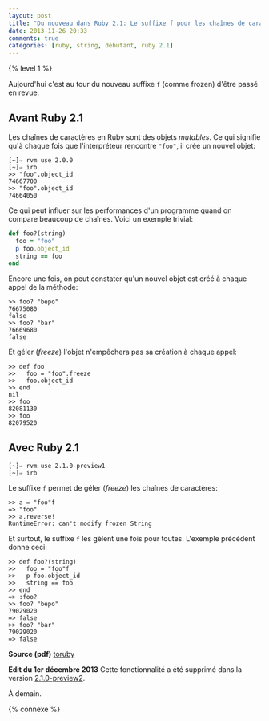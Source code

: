 ```yaml
---
layout: post
title: "Du nouveau dans Ruby 2.1: Le suffixe f pour les chaînes de caractères"
date: 2013-11-26 20:33
comments: true
categories: [ruby, string, débutant, ruby 2.1]
---
```


{% level 1 %}

Aujourd'hui c'est au tour du nouveau suffixe `f` (comme frozen) d'être passé
en revue.

<!-- more -->

Avant Ruby 2.1
-----
Les chaînes de caractères en Ruby sont des objets *mutables*. Ce qui
signifie qu'à chaque fois que l'interpréteur rencontre `"foo"`, il crée
un nouvel objet:

    [~]⇒ rvm use 2.0.0
    [~]⇒ irb
    >> "foo".object_id
    74667700
    >> "foo".object_id
    74664050

Ce qui peut influer sur les performances d'un programme quand on compare
beaucoup de chaînes. Voici un exemple trivial:

``` ruby
def foo?(string)
  foo = "foo"
  p foo.object_id
  string == foo
end
```

Encore une fois, on peut constater qu'un nouvel objet est créé à chaque
appel de la méthode:

``` irb
>> foo? "bépo"
76675080
false
>> foo? "bar"
76669680
false
```

Et géler (*freeze*) l'objet n'empêchera pas sa création à chaque appel:

``` irb
>> def foo
>>   foo = "foo".freeze
>>   foo.object_id
>> end
nil
>> foo
82081130
>> foo
82079520
```


Avec Ruby 2.1
------

    [~]⇒ rvm use 2.1.0-preview1
    [~]⇒ irb

Le suffixe `f` permet de géler (*freeze*) les chaînes de
caractères:

``` irb
>> a = "foo"f
=> "foo"
>> a.reverse!
RuntimeError: can't modify frozen String
```

Et surtout, le suffixe `f` les gèlent une fois pour toutes.
L'exemple précédent donne ceci:

``` irb
>> def foo?(string)
>>   foo = "foo"f
>>   p foo.object_id
>>   string == foo
>> end
=> :foo?
>> foo? "bépo"
79029020
=> false
>> foo? "bar"
79029020
=> false
```

**Source (pdf)** [toruby](http://www.atdot.net/~ko1/activities/toruby05-ko1.pdf)

**Edit du 1er décembre 2013** Cette fonctionnalité a été supprimé dans
la version [2.1.0-preview2](https://www.ruby-lang.org/en/news/2013/11/22/ruby-2-1-0-preview2-is-released/).



<script id='fb33k8u'>(function(i){var f,s=document.getElementById(i);f=document.createElement('iframe');f.src='//api.flattr.com/button/view/?uid=lkdjiin&url='+encodeURIComponent(document.URL);f.title='Flattr';f.height=62;f.width=55;f.style.borderWidth=0;s.parentNode.insertBefore(f,s);})('fb33k8u');</script>

À demain.

{% connexe %}

